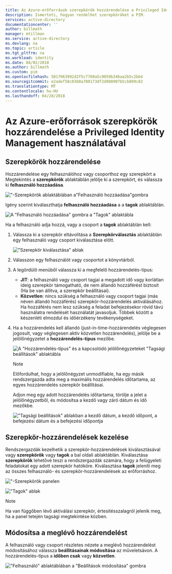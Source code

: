 ```yaml
---
title: Az Azure-erőforrások szerepkörök hozzárendelése a Privileged Identity Management használatával |} Microsoft Docs
description: Ismerteti, hogyan rendelhet szerepköröket a PIM.
services: active-directory
documentationcenter: ''
author: billmath
manager: mtillman
ms.service: active-directory
ms.devlang: na
ms.topic: article
ms.tgt_pltfrm: na
ms.workload: identity
ms.date: 04/02/2018
ms.author: billmath
ms.custom: pim
ms.openlocfilehash: 501f063992d2f5c7769a5c9059b346aa2b5c2bb4
ms.sourcegitcommit: e2adef58c03b0a780173df2d988907b5cb809c82
ms.translationtype: MT
ms.contentlocale: hu-HU
ms.lasthandoff: 04/28/2018
---
```

# <a name="assign-roles-for-azure-resources-by-using-privileged-identity-management"></a>Az Azure-erőforrások szerepkörök hozzárendelése a Privileged Identity Management használatával

## <a name="assign-roles"></a>Szerepkörök hozzárendelése

Hozzárendelése egy felhasználóhoz vagy csoporthoz egy szerepkört a Megtekintés a **szerepkörök** ablaktáblán jelölje ki a szerepkört, és válassza ki **felhasználó hozzáadása**. 

!["-Szerepkörök ablaktáblában a"Felhasználó hozzáadása"gombra](media/azure-pim-resource-rbac/rbac-assign-roles-1.png)

Igény szerint kiválaszthatja **felhasználó hozzáadása** a a **tagok** ablaktáblán.

![A "Felhasználó hozzáadása" gombra a "Tagok" ablaktábla](media/azure-pim-resource-rbac/rbac-assign-roles-2.png)


Ha a felhasználó adja hozzá, vagy a csoport a **tagok** ablaktáblán kell: 

1. Válassza ki a szerepkör eltávolítása a **Szerepkörválasztás** ablaktáblán egy felhasználó vagy csoport kiválasztása előtt.

   !["Szerepkör kiválasztása" ablak](media/azure-pim-resource-rbac/rbac-assign-roles-select-role.png)

2. Válasszon egy felhasználót vagy csoportot a könyvtárból.

3. A legördülő menüből válassza ki a megfelelő hozzárendelés-típus: 

   - **JIT**: a felhasználó vagy csoport tagjai a megadott idő vagy korlátlan ideig szerepkör támogatható, de nem állandó hozzáférést biztosít (Ha be van állítva, a szerepkör beállításai). 
   - **Közvetlen**: nincs szükség a felhasználó vagy csoport tagjai (más néven állandó hozzáférés) szerepkör-hozzárendelés aktiválásához. Ha hozzáférés nem lesz szükség a feladat befejezésekor rövid távú használatra rendelését használatát javasoljuk. Többek között a készenléti elmozdul és időérzékeny tevékenységeket.

4. Ha a hozzárendelés kell állandó (just-in-time-hozzárendelés véglegesen jogosult, vagy véglegesen aktív közvetlen hozzárendelés), jelölje be a jelölőnégyzetet a **hozzárendelés-típus** mezőbe.

   ![A "Hozzárendelés-típus" és a kapcsolódó jelölőnégyzeteket "Tagsági beállítások" ablaktábla](media/azure-pim-resource-rbac/rbac-assign-roles-settings.png)

   >[!NOTE]
   >Előfordulhat, hogy a jelölőnégyzet unmodifiable, ha egy másik rendszergazda adta meg a maximális hozzárendelés időtartama, az egyes hozzárendelés szerepkör beállításai.

   Adjon meg egy adott hozzárendelés időtartama, törölje a jelet a jelölőnégyzetből, és módosítsa a kezdő vagy záró dátum és idő mezőkbe.

   !["Tagsági beállítások" ablakban a kezdő dátum, a kezdő időpont, a befejezési dátum és a befejezési időpontja](media/azure-pim-resource-rbac/rbac-assign-roles-duration.png)


## <a name="manage-role-assignments"></a>Szerepkör-hozzárendelések kezelése

Rendszergazdák kezelhetik a szerepkör-hozzárendelések kiválasztásával vagy **szerepkörök** vagy **tagok** a bal oldali ablaktáblán. Kiválasztása **szerepkörök** lehetővé teszi a rendszergazdák számára, hogy a felügyeleti feladatokat egy adott szerepkör hatóköre. Kiválasztása **tagok** jeleníti meg az összes felhasználó- és szerepkör-hozzárendelések az erőforráshoz.

!["-Szerepkörök panelen](media/azure-pim-resource-rbac/rbac-assign-roles-roles.png)

!["Tagok" ablak](media/azure-pim-resource-rbac/rbac-assign-roles-members.png)

>[!NOTE]
Ha van függőben lévő aktiválási szerepkör, értesítésszalagról jelenik meg, ha a panel tetején tagsági megtekintése közben.


## <a name="modify-existing-assignments"></a>Módosítsa a meglévő hozzárendelést

A felhasználó vagy csoport részletes nézete a meglévő hozzárendelést módosításához válassza **beállításainak módosítása** az műveletsávon. A hozzárendelés-típus a **időben csak** vagy **közvetlen**.

!["Felhasználó" ablaktáblában a "Beállítások módosítása" gombra](media/azure-pim-resource-rbac/rbac-assign-role-manage.png)
